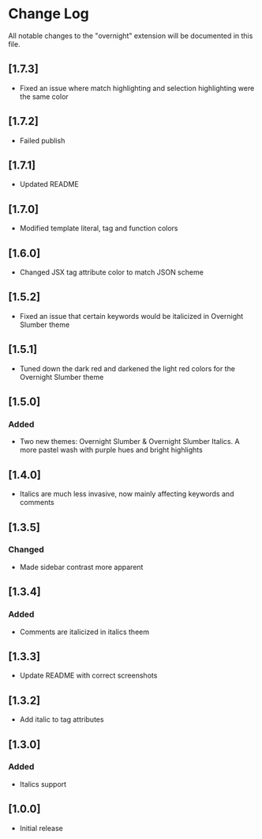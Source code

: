 # Change Log

All notable changes to the "overnight" extension will be documented in this file.

## [1.7.3]
- Fixed an issue where match highlighting and selection highlighting were the same color

## [1.7.2]
  - Failed publish

## [1.7.1]

-   Updated README

## [1.7.0]

-   Modified template literal, tag and function colors

## [1.6.0]

-   Changed JSX tag attribute color to match JSON scheme

## [1.5.2]

-   Fixed an issue that certain keywords would be italicized in Overnight Slumber theme

## [1.5.1]

-   Tuned down the dark red and darkened the light red colors for the Overnight Slumber theme

## [1.5.0]

### Added

-   Two new themes: Overnight Slumber & Overnight Slumber Italics. A more pastel wash with purple hues and bright highlights

## [1.4.0]

-   Italics are much less invasive, now mainly affecting keywords and comments

## [1.3.5]

### Changed

-   Made sidebar contrast more apparent

## [1.3.4]

### Added

-   Comments are italicized in italics theem

## [1.3.3]

-   Update README with correct screenshots

## [1.3.2]

-   Add italic to tag attributes

## [1.3.0]

### Added

-   Italics support

## [1.0.0]

-   Initial release
